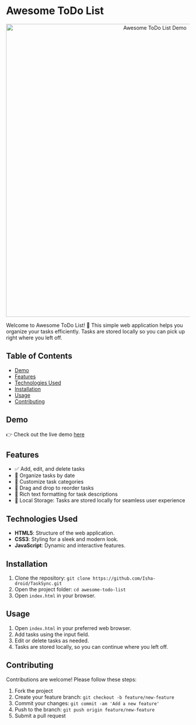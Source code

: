 # Awesome ToDo List

<p align="center">
  <img src="Screenshot(193).png" alt="Awesome ToDo List Demo" width="800">
</p>

Welcome to Awesome ToDo List! 🚀 This simple web application helps you organize your tasks efficiently. Tasks are stored locally so you can pick up right where you left off.

## Table of Contents

- [Demo](#demo)
- [Features](#features)
- [Technologies Used](#technologies-used)
- [Installation](#installation)
- [Usage](#usage)
- [Contributing](#contributing)

## Demo

👉 Check out the live demo [here](https://golden-sopapillas-3aa0bf.netlify.app/)


## Features

- ✅ Add, edit, and delete tasks
- 📅 Organize tasks by date
- 🌈 Customize task categories
- 🔄 Drag and drop to reorder tasks
- 📝 Rich text formatting for task descriptions
- 💾 Local Storage: Tasks are stored locally for seamless user experience

## Technologies Used

- **HTML5**: Structure of the web application.
- **CSS3**: Styling for a sleek and modern look.
- **JavaScript**: Dynamic and interactive features.

## Installation

1. Clone the repository: `git clone https://github.com/Isha-droid/TaskSync.git`
2. Open the project folder: `cd awesome-todo-list`
3. Open `index.html` in your browser.

## Usage

1. Open `index.html` in your preferred web browser.
2. Add tasks using the input field.
3. Edit or delete tasks as needed.
4. Tasks are stored locally, so you can continue where you left off.

## Contributing

Contributions are welcome! Please follow these steps:

1. Fork the project
2. Create your feature branch: `git checkout -b feature/new-feature`
3. Commit your changes: `git commit -am 'Add a new feature'`
4. Push to the branch: `git push origin feature/new-feature`
5. Submit a pull request

